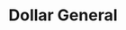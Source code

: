 ---
title: "Dollar General"
url: /uniontown/dollar-general-cleveland-avenue-northwest/
shop: variety store
---